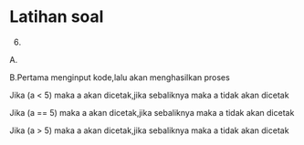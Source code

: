 # Latihan soal
6.
A.

B.Pertama menginput kode,lalu akan menghasilkan proses
  
  Jika (a < 5) maka a akan dicetak,jika sebaliknya maka a tidak akan dicetak
  
  Jika (a == 5) maka a akan dicetak,jika sebaliknya maka a tidak akan dicetak
  
  Jika (a > 5) maka a akan dicetak,jika sebaliknya maka a tidak akan dicetak
